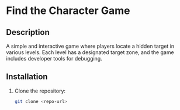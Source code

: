 # Find the Character Game

## Description
A simple and interactive game where players locate a hidden target in various levels. Each level has a designated target zone, and the game includes developer tools for debugging.

## Installation
1. Clone the repository:
   ```bash
   git clone <repo-url>
